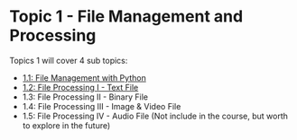 # Topic 1 - File Management and Processing

Topics 1 will cover 4 sub topics:

- [1.1: File Management with Python](1.1%20File%20Management/README.md)
- [1.2: File Processing I - Text File](1.2%20Text%20File%20Processing/README.md)
- 1.3: File Processing II - Binary File
- 1.4: File Processing III - Image & Video File
- 1.5: File Processing IV - Audio File (Not include in the course, but worth to explore in the future)